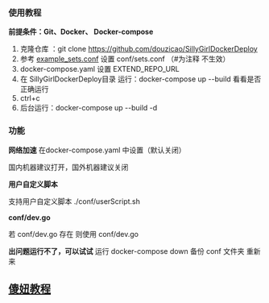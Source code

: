 ### 使用教程

**前提条件：Git、Docker、 Docker-compose**

1. 克隆仓库 ：git clone  https://github.com/douzicao/SillyGirlDockerDeploy
2. 参考 [example_sets.conf](./conf/example_sets.conf)  设置   conf/sets.conf （#为注释 不生效）
3. docker-compose.yaml 设置 EXTEND_REPO_URL
4. 在 SillyGirlDockerDeploy目录 运行：docker-compose up --build 看看是否正确运行
5. ctrl+c
6. 后台运行：docker-compose up --build -d

### 功能

**网络加速**
在docker-compose.yaml 中设置（默认关闭）

国内机器建议打开，国外机器建议关闭 

**用户自定义脚本**

支持用户自定义脚本 ./conf/userScript.sh

 **conf/dev.go**

若 conf/dev.go 存在 则使用 conf/dev.go



**出问题运行不了，可以试试**
运行 docker-compose down
备份 conf 文件夹
重新来



## [傻妞教程](./sillyGirl.md)